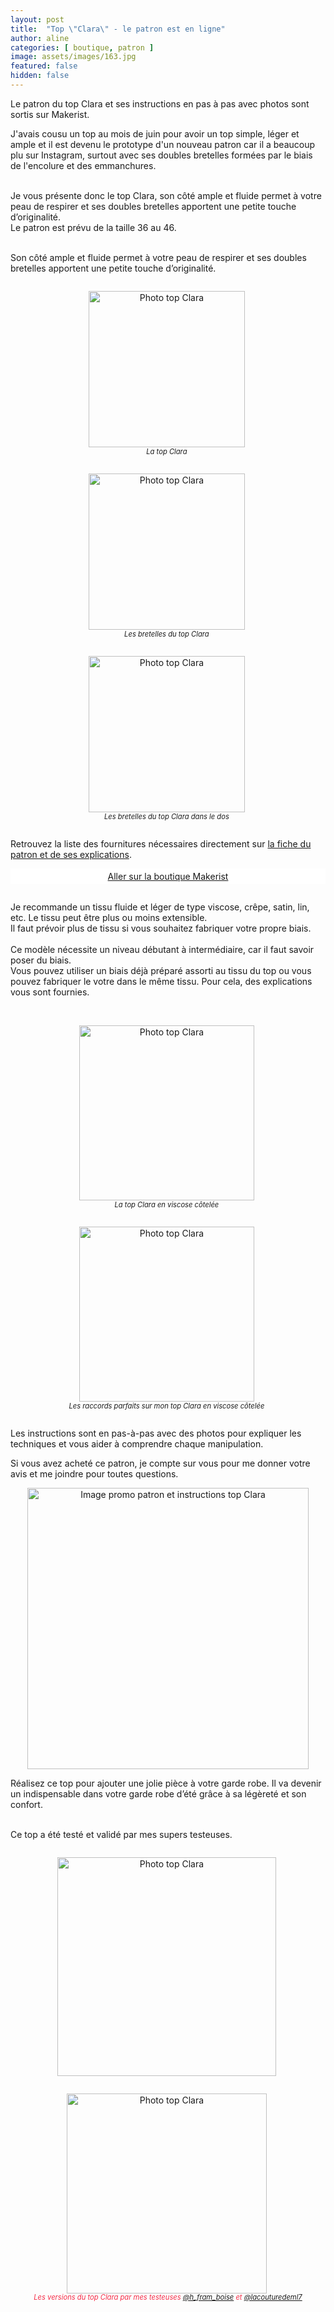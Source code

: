 ```yaml
---
layout: post
title:  "Top \"Clara\" - le patron est en ligne"
author: aline
categories: [ boutique, patron ]
image: assets/images/163.jpg
featured: false
hidden: false
---
```

<p>
Le patron du top Clara et ses instructions en pas à pas avec photos sont sortis sur Makerist.<br>

J'avais cousu un top au mois de juin pour avoir un top simple, léger et ample et il est devenu le prototype d'un nouveau patron car il a beaucoup plu sur Instagram, surtout avec ses doubles bretelles formées par le biais de l'encolure et des emmanchures.<br><br>

Je vous présente donc le top Clara, son côté ample et fluide permet à votre peau de respirer et ses doubles bretelles apportent une petite touche d’originalité.<br>Le patron est prévu de la taille 36 au 46.<br><br>

Son côté ample et fluide permet à votre peau de respirer et ses doubles bretelles apportent une petite touche d’originalité.
</p>

<div float="left" style="text-align:center">
    <p style="display: inline-block; margin-right:.3em;"><img src="{{ site.url }}{{ site.baseurl }}/assets/images/164.jpg" width="250" alt="Photo top Clara"/><em style="display:block; font-size: .8em">La top Clara</em></p>
    <p style="display: inline-block; margin-right:.3em;"><img src="{{ site.url }}{{ site.baseurl }}/assets/images/165.jpg" width="250" alt="Photo top Clara"/><em style="display:block; font-size: .8em">Les bretelles du top Clara</em></p>
    <p style="display: inline-block; margin-right:.3em;"><img src="{{ site.url }}{{ site.baseurl }}/assets/images/166.jpg" width="250" alt="Photo top Clara"/><em style="display:block; font-size: .8em">Les bretelles du top Clara dans le dos</em></p>
</div>

Retrouvez la liste des fournitures nécessaires directement sur <a href="https://www.makerist.fr/patterns/le-top-clara-du-36-au-46" target="_blank">la fiche du patron et de ses explications</a>.
 
<a class="makerist-link" style="
    background-color: white;
    margin-bottom: 2em;
    display: block;
    text-align: center;
    padding: .3em;" href="https://www.makerist.fr/users/tout_nouveau_tout_beau_fr" target="_blank">Aller sur la boutique Makerist</a>

<p>Je recommande un tissu fluide et léger de type viscose, crêpe, satin, lin, etc. Le tissu peut être plus ou moins extensible.<br>Il faut prévoir plus de tissu si vous souhaitez fabriquer votre propre biais.<br><br>
Ce modèle nécessite un niveau débutant à intermédiaire, car il faut savoir poser du biais.<br>Vous pouvez utiliser un biais déjà préparé assorti au tissu du top ou vous pouvez fabriquer le votre dans le même tissu. Pour cela, des explications vous sont fournies.<br><br>

<div float="left" style="text-align:center">
    <p style="display: inline-block; margin-right:.3em;"><img src="{{ site.url }}{{ site.baseurl }}/assets/images/167.jpg" width="280" alt="Photo top Clara"/><em style="display:block; font-size: .8em">La top Clara en viscose côtelée</em></p>
    <p style="display: inline-block; margin-right:.3em;"><img src="{{ site.url }}{{ site.baseurl }}/assets/images/168.jpg" width="280" alt="Photo top Clara"/><em style="display:block; font-size: .8em">Les raccords parfaits sur mon top Clara en viscose côtelée</em></p>
</div>

Les instructions sont en pas-à-pas avec des photos pour expliquer les techniques et vous aider à comprendre chaque manipulation.</p>

Si vous avez acheté ce patron, je compte sur vous pour me donner votre avis et me joindre pour toutes questions.<br>

<p style="text-align:center"><a href="https://www.makerist.fr/patterns/le-top-clara-du-36-au-46" target="_blank"><img src="{{ site.url }}{{ site.baseurl }}/assets/images/Top_Clara_promo.png" width="450" alt="Image promo patron et instructions top Clara "/></a></p>

<p>Réalisez ce top pour ajouter une jolie pièce à votre garde robe. Il va devenir un indispensable dans votre garde robe d’été grâce à sa légèreté et son confort.<br><br>

Ce top a été testé et validé par mes supers testeuses. 
<div float="left" style="text-align:center">
    <p style="display: inline-block; margin-right:.3em;"><img src="{{ site.url }}{{ site.baseurl }}/assets/images/169.jpg" width="350" alt="Photo top Clara"/></p>
    <p style="display: inline-block; margin-right:.3em;"><img src="{{ site.url }}{{ site.baseurl }}/assets/images/170.jpg" width="320" alt="Photo top Clara"/></p>
    <em style="display:block; font-size: .8em; font-style: italic; margin-top: -15px; color: #f52c47;">Les versions du top Clara par mes testeuses <a href="https://www.instagram.com/h_fram_boise/" target="_blank">@h_fram_boise</a> et <a href="https://www.instagram.com/lacouturedeml7/" target="_blank">@lacouturedeml7</a></em>
</div>
<br><br>
</p>
